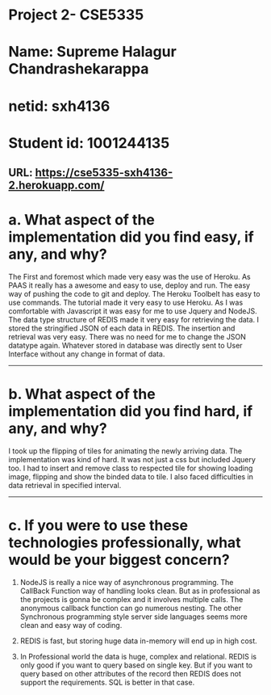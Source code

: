 Project 2- CSE5335
==================
	
Name: Supreme Halagur Chandrashekarappa	
=========================================
netid: sxh4136	
=========================================
Student id: 1001244135
=========================================
	
URL: https://cse5335-sxh4136-2.herokuapp.com/
-----------------------------------------------------

 

a. What aspect of the implementation did you find easy, if any, and why?
=======================================================================
The First and foremost which made very easy was the use of Heroku. As PAAS it really has a awesome and easy to use, deploy and run. The easy way of pushing the code to git and deploy. The Heroku Toolbelt has easy to use commands. The tutorial made it very easy to use Heroku. As I was comfortable with Javascript it was easy for me to use Jquery and NodeJS.
The data type structure of REDIS made it very easy for retrieving the data. I stored the stringified JSON of each data in REDIS. The insertion and retrieval was very easy. There was no need for me to change the JSON datatype again. Whatever stored in database was directly sent to User Interface without any change in format of data.

--------------------------------------------------------------------------------------------------------------------------------------

b. What aspect of the implementation did you find hard, if any, and why?
=======================================================================
I took up the flipping of tiles for animating the newly arriving data. The implementation was kind of hard. It was not just a css but included Jquery too. I had to insert and remove class to respected tile for showing loading image, flipping and show the binded data to tile. I also faced difficulties in data retrieval in specified interval.

--------------------------------------------------------------------------------------------------------------------------------------

c. If you were to use these technologies professionally, what would be your biggest concern?
=======================================================================
1. NodeJS is really a nice way of asynchronous programming. The CallBack Function way of handling looks clean. But as in professional as the projects is gonna be complex and it involves multiple calls. The anonymous callback function can go numerous nesting. The other Synchronous programming style server side languages seems more clean and easy way of coding. 

2. REDIS is fast, but storing huge data in-memory will end up in high cost.

3. In Professional world the data is huge, complex and relational. REDIS is only good if you want to query based on single key. But if you want to query based on other attributes of the record then REDIS does not support the requirements. SQL is better in that case.
